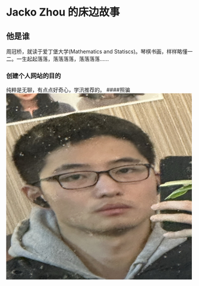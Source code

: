 # Jacko Zhou 的床边故事
## 他是谁
周冠桥，就读于爱丁堡大学(Mathematics and Statiscs)。琴棋书画，样样略懂一二。一生起起落落，落落落落，落落落落......
### 创建个人网站的目的
纯粹是无聊，有点点好奇心，学汛推荐的。
####照骗
<img src="IMG_9111.jpg" alt="海滩照" width="500" height="500">

